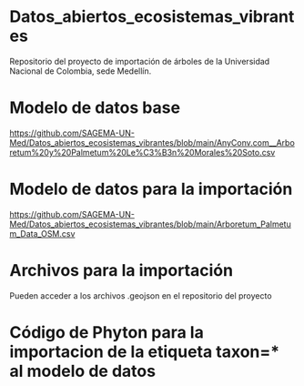# Datos_abiertos_ecosistemas_vibrantes
Repositorio del proyecto de importación de árboles de la Universidad Nacional de Colombia, sede Medellín.

# Modelo de datos base
https://github.com/SAGEMA-UN-Med/Datos_abiertos_ecosistemas_vibrantes/blob/main/AnyConv.com__Arboretum%20y%20Palmetum%20Le%C3%B3n%20Morales%20Soto.csv

# Modelo de datos para la importación
https://github.com/SAGEMA-UN-Med/Datos_abiertos_ecosistemas_vibrantes/blob/main/Arboretum_Palmetum_Data_OSM.csv

# Archivos para la importación
Pueden acceder a los archivos .geojson en el repositorio del proyecto
 
# Código de Phyton para la importacion de la etiqueta taxon=* al modelo de datos 
